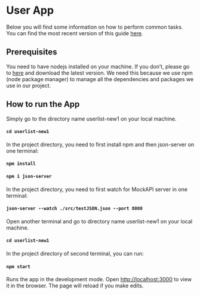 # User App

Below you will find some information on how to perform common tasks.<br>
You can find the most recent version of this guide [here](https://github.com/facebookincubator/create-react-app/blob/master/packages/react-scripts/template/README.md).

## Prerequisites
You need to have nodejs installed on your machine. If you don’t, please go to [here](https://nodejs.org) and download the latest version. We need this because we use npm (node package manager) to manage all the dependencies and packages we use in our project.

## How to run the App
Simply go to the directory name userlist-new1 on your local machine.
#### `cd userlist-new1`

In the project directory, you need to first install npm and then json-server on one terminal:
#### `npm install`
#### `npm i json-server`

In the project directory, you need to first watch for MockAPI server in one terminal:
#### `json-server --watch ./src/testJSON.json --port 8000`

Open another terminal and go to directory name userlist-new1 on your local machine.
#### `cd userlist-new1`

In the project directory of second terminal, you can run:
#### `npm start`

Runs the app in the development mode.
Open [http://localhost:3000](http://localhost:3000) to view it in the browser.
The page will reload if you make edits.
